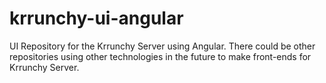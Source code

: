 # krrunchy-ui-angular
UI Repository for the Krrunchy Server using Angular. There could be other repositories using other technologies in the future to make front-ends for Krrunchy Server.
